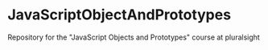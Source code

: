 # JavaScriptObjectAndPrototypes
Repository for the "JavaScript Objects and Prototypes" course at pluralsight
